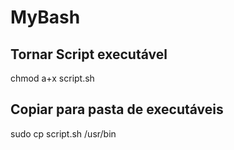# MyBash

## Tornar Script executável
chmod a+x script.sh

## Copiar para pasta de executáveis
sudo cp script.sh /usr/bin

